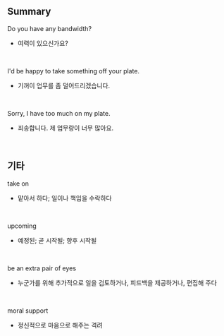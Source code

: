 ## Summary

Do you have any bandwidth?
- 여력이 있으신가요?

<br>

I'd be happy to take something off your plate.
- 기꺼이 업무를 좀 덜어드리겠습니다.

<br>

Sorry, I have too much on my plate.
- 죄송합니다. 제 업무량이 너무 많아요.

<br>

## 기타

take on
- 맡아서 하다; 일이나 책임을 수락하다

<br>

upcoming
- 예정된; 곧 시작될; 향후 시작될

<br>

be an extra pair of eyes
- 누군가를 위해 추가적으로 일을 검토하거나, 피드백을 제공하거나, 편집해 주다

<br>

moral support
- 정신적으로 마음으로 해주는 격려
